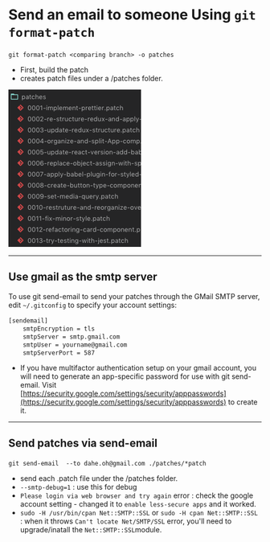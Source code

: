 # Send an email to someone Using `git format-patch`

`git format-patch <comparing branch> -o patches`
- First, build the patch
- creates patch files under a /patches folder.


![](./git-format-patch-send-email.png)


---

## Use gmail as the smtp server
To use git send-email to send your patches through the GMail SMTP server, edit `~/.gitconfig` to specify your account settings:

```
[sendemail]
	smtpEncryption = tls
	smtpServer = smtp.gmail.com
	smtpUser = yourname@gmail.com
	smtpServerPort = 587
```

- If you have multifactor authentication setup on your gmail account, you will need to generate an app-specific password for use with git send-email. Visit [https://security.google.com/settings/security/apppasswords](https://security.google.com/settings/security/apppasswords) to create it.



---

## Send patches via send-email


`git send-email  --to dahe.oh@gmail.com ./patches/*patch`
- send each .patch file under the /patches folder.
- `--smtp-debug=1` : use this for debug
- `Please login via web browser and try again` error : check the google account setting - changed it to `enable less-secure apps` and it worked.
- `sudo -H /usr/bin/cpan Net::SMTP::SSL` or `sudo -H cpan Net::SMTP::SSL` : when it throws `Can't locate Net/SMTP/SSL` error, you'll need to upgrade/inatall the `Net::SMTP::SSL`module.


